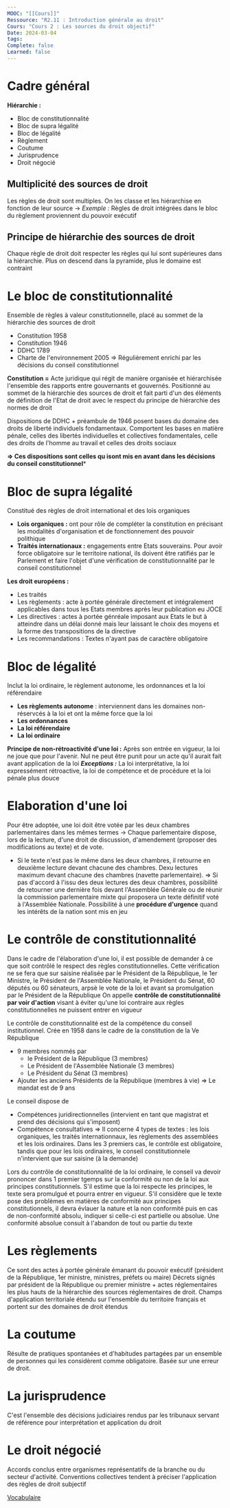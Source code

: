 ```yaml
---
MOOC: "[[Cours]]"
Ressource: "R2.11 : Introduction générale au droit"
Cours: "Cours 2 : Les sources du droit objectif"
Date: 2024-03-04
tags: 
Complete: false
Learned: false
---
```

# Cadre général
**Hiérarchie :**
- Bloc de constitutionnalité
- Bloc de supra légalité
- Bloc de légalité
- Règlement
- Coutume
- Jurisprudence
- Droit négocié
## Multiplicité des sources de droit
Les règles de droit sont multiples. On les classe et les hiérarchise en fonction de leur source
→ *Exemple :* Règles de droit intégrées dans le bloc du règlement proviennent du pouvoir exécutif
## Principe de hiérarchie des sources de droit
Chaque règle de droit doit respecter les règles qui lui sont supérieures dans la hiérarchie. Plus on descend dans la pyramide, plus le domaine est contraint

# Le bloc de constitutionnalité
Ensemble de règles à valeur constitutionnelle, placé au sommet de la hiérarchie des sources de droit
- Constitution 1958
- Constitution 1946
- DDHC 1789
- Charte de l'environnement 2005
⇒ Régulièrement enrichi par les décisions du conseil constitutionnel

**Constitution =** Acte juridique qui régit de manière organisée et hiérarchisée l'ensemble des rapports entre gouvernants et gouvernés. Positionné au sommet de la hiérarchie des sources de droit et fait parti d'un des éléments de définition de l'Etat de droit avec le respect du principe de hiérarchie des normes de droit

Dispositions de DDHC + préambule de 1946 posent bases du domaine des droits de liberté individuels fondamentaux. Comportent les bases en matière pénale, celles des libertés individuelles et collectives fondamentales, celle des droits de l'homme au travail et celles des droits sociaux

**⇒ Ces dispositions sont celles qu isont mis en avant dans les décisions du conseil constitutionnel***

# Bloc de supra légalité
Constitué des règles de droit international et des lois organiques
- **Lois organiques :** ont pour rôle de compléter la constitution en précisant les modalités d'organisation et de fonctionnement des pouvoir polithique
- **Traités internationaux :** engagements entre Etats souverains. Pour avoir force obligatoire sur le territoire national, ils doivent être ratifiés par le Parlement et faire l'objet d'une vérification de constitutionnalité par le conseil constitutionnel

**Les droit européens :**
- Les traités
- Les règlements : acte à portée générale directement et intégralement applicables dans tous les Etats membres après leur publication eu JOCE
- Les directives : actes à portée génréale imposant aux Etats le but à atteindre dans un délai donné mais leur laissant le choix des moyens et la forme des transpositions de la directive
- Les recommandations : Textes n'ayant pas de caractère obligatoire

# Bloc de légalité
Inclut la loi ordinaire, le règlement autonome, les ordonnances et la loi référendaire
- **Les règlements autonome** : interviennent dans les domaines non-réservcés à la loi et ont la même force que la loi
- **Les ordonnances**
- **La loi référendaire**
- **La loi ordinaire**

**Principe de non-rétroactivité d'une loi :** Après son entrée en vigueur, la loi ne joue que pour l'avenir. Nul ne peut être punit pour un acte qu'il aurait fait avant application de la loi
***Exceptions :*** La loi interprétative, la loi expressément rétroactive, la loi de compétence et de procédure et la loi pénale plus douce

# Elaboration d'une loi
Pour être adoptée, une loi doit être votée par les deux chambres parlementaires dans les mêmes termes
→ Chaque parlementaire dispose, lors de la lecture, d'une droit de discussion, d'amendement (proposer des modifications au texte) et de vote.
- Si le texte n'est pas le même dans les deux chambres, il retourne en deuxième lecture devant chacune des chambres. Dexu lectures maximum devant chacune des chambres (navette parlementaire).
⇒ Si pas d'accord à l'issu des deux lectures des deux chambres, possibilité de retourner une dernière fois devant l'Assemblée Générale ou de réunir la commission parlementaire mixte qui proposera un texte définitif voté à l'Assemblée Nationale.
Possibilité à une **procédure d'urgence** quand les intérêts de la nation sont mis en jeu

# Le contrôle de constitutionnalité
Dans le cadre de l'élaboration d'une loi, il est possible de demander à ce que soit contrôlé le respect des règles constitutionnelles. Cette vérification ne se fera que sur saisine réalisée par le Président de la République, le 1er Ministre, le Président de l'Assemblée Nationale, le Président du Sénat, 60 députés ou 60 sénateurs, arpsè le vote de la loi et avant sa promulgation par le Président de la République
On appelle **contrôle de constitutionnalité par voir d'action** visant à éviter qu'une loi contraire aux règles constitutionnelles ne puissent entrer en vigueur

Le contrôle de constitutionnalité est de la compétence du conseil institutionnel. Crée en 1958 dans le cadre de la constitution de la Ve République
- 9 membres nommés par
	- le Président de la République (3 membres)
	- Le Président de l'Assemblée Nationale (3 membres)
	- Le Président du Sénat (3 membres)
- Ajouter les anciens Présidents de la République (membres à vie)
⇒ Le mandat est de 9 ans

Le conseil dispose de
- Compétences juridirectionnelles (intervient en tant que magistrat et prend des décisions qui s'imposent)
- Compétence consultatives
⇒ Il concerne 4 types de textes : les lois organiques, les traités internationnaux, les règlements des assemblées et les lois ordinaires. Dans les 3 premiers cas, le contrôle est obligatoire, tandis que pour les lois ordinaires, le conseil constitutionnele n'intervient que sur saisine (à la demande)

Lors du contrôle de constitutionnalité de la loi ordinaire, le conseil va devoir prononcer dans 1 premier tgemps sur la conformité ou non de la loi aux principes constitutionnels. S'il estime que la loi respecte les principes, le texte sera promulgué et pourra entrer en vigueur. S'il considère que le texte pose des problèmes en matières de conformité aux principes constitutionnels, il devra évlauer la nature et la non conformité puis en cas de non-conformité absolu, indiquer si celle-ci est partielle ou absolue. Une conformité absolue consuit à l'abandon de tout ou partie du texte

# Les règlements
Ce sont des actes à portée générale émanant du pouvoir exécutif (président de la République, 1er ministre, ministres, préfets ou maire)
Décrets signés par président de la République ou premier ministre + actes réglementaires les plus hauts de la hiérarchie des sources réglementaires de droit. Champs d'application territoriale étendu sur l'ensemble du territoire français et portent sur des domaines de droit étendus

# La coutume
Résulte de pratiques spontanées et d'habitudes partagées par un ensemble de personnes qui les considèrent comme obligatoire. Basée sur une erreur de droit.

# La jurisprudence
C'est l'ensemble des décisions judiciaires rendus par les tribunaux servant de référence pour interprétation et application du droit

# Le droit négocié
Accords conclus entre organismes représentatifs de la branche ou du secteur d'activité.
Conventions collectives tendent à préciser l'application des règles de droit subjectif


[Vocabulaire](https://quizlet.com/fr-fr/fiches-de-memorisation/principes-de-droit-francais-899143439)
